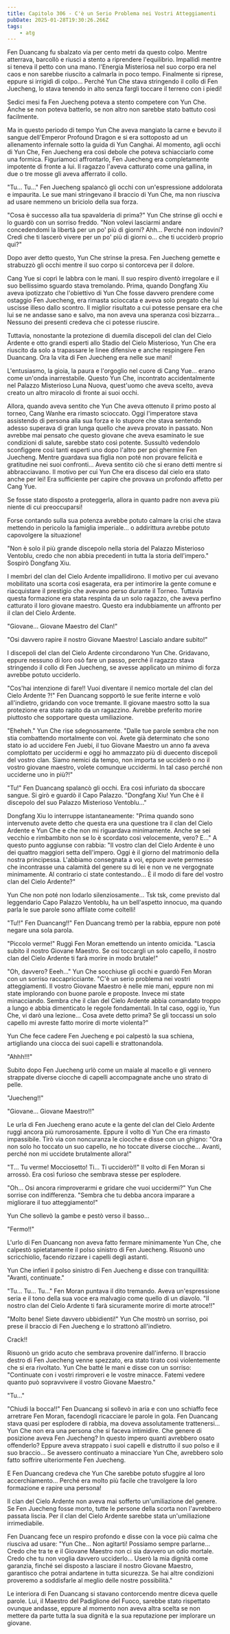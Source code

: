 ```yaml
---
title: Capitolo 306 - C'è un Serio Problema nei Vostri Atteggiamenti
pubDate: 2025-01-28T19:30:26.266Z
tags:
    - atg
---
```



Fen Duancang fu sbalzato via per cento metri da questo colpo. Mentre atterrava, barcollò e riuscì a stento a riprendere l'equilibrio. Impallidì mentre si teneva il petto con una mano. l'Energia Misteriosa nel suo corpo era nel caos e non sarebbe riuscito a calmarla in poco tempo. Finalmente si riprese, eppure si irrigidì di colpo...
Perché Yun Che stava stringendo il collo di Fen Juecheng, lo stava tenendo in alto senza fargli toccare il terreno con i piedi!


Sedici mesi fa Fen Juecheng poteva a stento competere con Yun Che. Anche se non poteva batterlo, se non altro non sarebbe stato battuto così facilmente.


Ma in questo periodo di tempo Yun Che aveva mangiato la carne e bevuto il sangue dell'Emperor Profound Dragon e si era sottoposto ad un allenamento infernale sotto la guida di Yun Canghai. Al momento, agli occhi di Yun Che, Fen Juecheng era così debole che poteva schiacciarlo come una formica. Figuriamoci affrontarlo, Fen Juecheng era completamente impotente di fronte a lui.
Il ragazzo l'aveva catturato come una gallina, in due o tre mosse gli aveva afferrato il collo.


"Tu... Tu..." Fen Juecheng spalancò gli occhi con un'espressione addolorata e impaurita. Le sue mani stringevano il braccio di Yun Che, ma non riusciva ad usare nemmeno un briciolo della sua forza.


"Cosa è successo alla tua spavalderia di prima?" Yun Che strinse gli occhi e lo guardò con un sorriso freddo. "Non volevi lasciarmi andare concedendomi la libertà per un po' più di giorni? Ahh... Perché non indovini? Credi che ti lascerò vivere per un po' più di giorni o... che ti ucciderò proprio qui?"


Dopo aver detto questo, Yun Che strinse la presa. Fen Juecheng gemette e strabuzzò gli occhi mentre il suo corpo si contorceva per il dolore.


Cang Yue si coprì le labbra con le mani. Il suo respiro diventò irregolare e il suo bellissimo sguardo stava tremolando. Prima, quando Dongfang Xiu aveva ipotizzato che l'obiettivo di Yun Che fosse davvero prendere come ostaggio Fen Juecheng, era rimasta scioccata e aveva solo pregato che lui uscisse illeso dallo scontro. Il miglior risultato a cui potesse pensare era che lui se ne andasse sano e salvo, ma non aveva una speranza così bizzarra... Nessuno dei presenti credeva che ci potesse riuscire.


Tuttavia, nonostante la protezione di duemila discepoli del clan del Cielo Ardente e otto grandi esperti allo Stadio del Cielo Misterioso, Yun Che era riuscito da solo a trapassare le linee difensive e anche respingere Fen Duancang. Ora la vita di Fen Juecheng era nelle sue mani!


L'entusiasmo, la gioia, la paura e l'orgoglio nel cuore di Cang Yue... erano come un'onda inarrestabile. Questo Yun Che, incontrato accidentalmente nel Palazzo Misterioso Luna Nuova, quest'uomo che aveva scelto, aveva creato un altro miracolo di fronte ai suoi occhi.


Allora, quando aveva sentito che Yun Che aveva ottenuto il primo posto al torneo, Cang Wanhe era rimasto scioccato. Oggi l'imperatore stava assistendo di persona alla sua forza e lo stupore che stava sentendo adesso superava di gran lunga quello che aveva provato in passato. Non avrebbe mai pensato che questo giovane che aveva esaminato le sue condizioni di salute, sarebbe stato così potente.
Sussultò vedendolo sconfiggere così tanti esperti uno dopo l'altro per poi ghermire Fen Juecheng.
Mentre guardava sua figlia non poté non provare felicità e gratitudine nei suoi confronti... Aveva sentito ciò che si erano detti mentre si abbracciavano. Il motivo per cui Yun Che era disceso dal cielo era stato anche per lei!
Era sufficiente per capire che provava un profondo affetto per Cang Yue.


Se fosse stato disposto a proteggerla, allora in quanto padre non aveva più niente di cui preoccuparsi!


Forse contando sulla sua potenza avrebbe potuto calmare la crisi che stava mettendo in pericolo la famiglia imperiale... o addirittura avrebbe potuto capovolgere la situazione!


"Non è solo il più grande discepolo nella storia del Palazzo Misterioso Ventoblu, credo che non abbia precedenti in tutta la storia dell'impero." Sospirò Dongfang Xiu.


I membri del clan del Cielo Ardente impallidirono. Il motivo per cui avevano mobilitato una scorta così esagerata, era per intimorire la gente comune e riacquistare il prestigio che avevano perso durante il Torneo.
Tuttavia questa formazione era stata respinta da un solo ragazzo, che aveva perfino catturato il loro giovane maestro. Questo era indubbiamente un affronto per il clan del Cielo Ardente.


"Giovane... Giovane Maestro del Clan!"


"Osi davvero rapire il nostro Giovane Maestro! Lascialo andare subito!"


I discepoli del clan del Cielo Ardente circondarono Yun Che. Gridavano, eppure nessuno di loro osò fare un passo, perché il ragazzo stava stringendo il collo di Fen Juecheng, se avesse applicato un minimo di forza avrebbe potuto ucciderlo.


"Cos'hai intenzione di fare!! Vuoi diventare il nemico mortale del clan del Cielo Ardente ?!" Fen Duancang sopportò le sue ferite interne e volò all'indietro, gridando con voce tremante. Il giovane maestro sotto la sua protezione era stato rapito da un ragazzino. Avrebbe preferito morire piuttosto che sopportare questa umiliazione.


"Eheheh." Yun Che rise sdegnosamente. "Dalle tue parole sembra che non stia combattendo mortalmente con voi. Avete già determinato che sono stato io ad uccidere Fen Juebi, il tuo Giovane Maestro un anno fa aveva complottato per uccidermi e oggi ho ammazzato più di duecento discepoli del vostro clan. Siamo nemici da tempo, non importa se ucciderò o no il vostro giovane maestro, volete comunque uccidermi. In tal caso perché non ucciderne uno in più?!"


"Tu!" Fen Duancang spalancò gli occhi. Era così infuriato da sboccare sangue. Si girò e guardò il Capo Palazzo. "Dongfang Xiu! Yun Che è il discepolo del suo Palazzo Misterioso Ventoblu..."


Dongfang Xiu lo interruppe istantaneamente: "Prima quando sono intervenuto avete detto che questa era una questione tra il clan del Cielo Ardente e Yun Che e che non mi riguardava minimamente. Anche se sei vecchio e rimbambito non se lo è scordato così velocemente, vero? E..."
A questo punto aggiunse con rabbia: "Il vostro clan del Cielo Ardente è uno dei quattro maggiori setta dell'impero. Oggi è il giorno del matrimonio della nostra principessa. L'abbiamo consegnata a voi, eppure avete permesso che incontrasse una calamità del genere su di lei e non ve ne vergognate minimamente. Al contrario ci state contestando... È il modo di fare del vostro clan del Cielo Ardente?"


Yun Che non poté non lodarlo silenziosamente... Tsk tsk, come previsto dal leggendario Capo Palazzo Ventoblu, ha un bell'aspetto innocuo, ma quando parla le sue parole sono affilate come coltelli!


"Tu!!" Fen Duancang!!" Fen Duancang tremò per la rabbia, eppure non poté negare una sola parola.


"Piccolo verme!" Ruggì Fen Moran emettendo un intento omicida. "Lascia subito il nostro Giovane Maestro. Se osi toccargli un solo capello, il nostro clan del Cielo Ardente ti farà morire in modo brutale!"


"Oh, davvero? Eeeh..." Yun Che socchiuse gli occhi e guardò Fen Moran con un sorriso raccapricciante. "C'è un serio problema nei vostri atteggiamenti. Il vostro Giovane Maestro è nelle mie mani, eppure non mi state implorando con buone parole e proposte.
Invece mi state minacciando. Sembra che il clan del Cielo Ardente abbia comandato troppo a lungo e abbia dimenticato le regole fondamentali. In tal caso, oggi io, Yun Che, vi darò una lezione... Cosa avete detto prima? Se gli toccassi un solo capello mi avreste fatto morire di morte violenta?"


Yun Che fece cadere Fen Juecheng e poi calpestò la sua schiena, artigliando una ciocca dei suoi capelli e strattonandola.


"Ahhh!!!"


Subito dopo Fen Juecheng urlò come un maiale al macello e gli vennero strappate diverse ciocche di capelli accompagnate anche uno strato di pelle.


"Juecheng!!"


"Giovane... Giovane Maestro!!"


Le urla di Fen Juecheng erano acute e la gente del clan del Cielo Ardente ruggì ancora più rumorosamente. Eppure il volto di Yun Che era rimasto impassibile. Tirò via con noncuranza le ciocche e disse con un ghigno: "Ora non solo ho toccato un suo capello, ne ho toccate diverse ciocche... Avanti, perché non mi uccidete brutalmente allora!"


"T... Tu verme! Mocciosetto! Ti... Ti ucciderò!!" Il volto di Fen Moran si arrossò. Era così furioso che sembrava stesse per esplodere.


"Oh... Osi ancora rimproverarmi e gridare che vuoi uccidermi?" Yun Che sorrise con indifferenza. "Sembra che tu debba ancora imparare a migliorare il tuo atteggiamento!"


Yun Che sollevò la gambe e pestò verso il basso...


"Fermo!!"


L'urlo di Fen Duancang non aveva fatto fermare minimamente Yun Che, che calpestò spietatamente il polso sinistro di Fen Juecheng. Risuonò uno scricchiolio, facendo rizzare i capelli degli astanti.


Yun Che infierì il polso sinistro di Fen Juecheng e disse con tranquillità: "Avanti, continuate."


"Tu... Tu... Tu..." Fen Moran puntava il dito tremando. Aveva un'espressione seria e il tono della sua voce era malvagio come quello di un diavolo. "Il nostro clan del Cielo Ardente ti farà sicuramente morire di morte atroce!!"


"Molto bene! Siete davvero ubbidienti!" Yun Che mostrò un sorriso, poi prese il braccio di Fen Juecheng e lo strattonò all'indietro.


Crack!!


Risuonò un grido acuto che sembrava provenire dall'inferno. Il braccio destro di Fen Juecheng venne spezzato, era stato tirato così violentemente che si era rivoltato. Yun Che batté le mani e disse con un sorriso: "Continuate con i vostri rimproveri e le vostre minacce. Fatemi vedere quanto può sopravvivere il vostro Giovane Maestro."


"Tu..."


"Chiudi la bocca!!" Fen Duancang si sollevò in aria e con uno schiaffo fece arretrare Fen Moran, facendogli ricacciare le parole in gola. Fen Duancang stava quasi per esplodere di rabbia, ma doveva assolutamente trattenersi... Yun Che non era una persona che si faceva intimidire. Che genere di posizione aveva Fen Juecheng? In questo impero quanti avrebbero osato offenderlo? Eppure aveva strappato i suoi capelli e distrutto il suo polso e il suo braccio... Se avessero continuato a minacciare Yun Che, avrebbero solo fatto soffrire ulteriormente Fen Juecheng.


E Fen Duancang credeva che Yun Che sarebbe potuto sfuggire al loro accerchiamento... Perché era molto più facile che travolgere la loro formazione e rapire una persona!


Il clan del Cielo Ardente non aveva mai sofferto un'umiliazione del genere. Se Fen Juecheng fosse morto, tutte le persone della scorta non l'avrebbero passata liscia. Per il clan del Cielo Ardente sarebbe stata un'umiliazione irrimediabile.


Fen Duancang fece un respiro profondo e disse con la voce più calma che riusciva ad usare: "Yun Che... Non agitarti! Possiamo sempre parlarne... Credo che tra te e il Giovane Maestro non ci sia davvero un odio mortale. Credo che tu non voglia davvero ucciderlo... Userò la mia dignità come garanzia, finché sei disposto a lasciare il nostro Giovane Maestro, garantisco che potrai andartene in tutta sicurezza. Se hai altre condizioni proveremo a soddisfarle al meglio delle nostre possibilità."


Le interiora di Fen Duancang si stavano contorcendo mentre diceva quelle parole. Lui, il Maestro del Padiglione del Fuoco, sarebbe stato rispettato ovunque andasse, eppure al momento non aveva altra scelta se non mettere da parte tutta la sua dignità e la sua reputazione per implorare un giovane.
                                


                                



